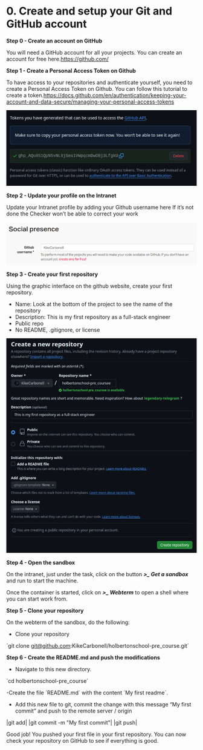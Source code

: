 # 0. Create and setup your Git and GitHub account

**Step 0 - Create an account on GitHub**

You will need a GitHub account for all your projects. You can create an account for free here.https://github.com/

**Step 1 - Create a Personal Access Token on Github**

To have access to your repositories and authenticate yourself, you need to create a Personal Access Token on Github.
You can follow this tutorial to create a token.https://docs.github.com/en/authentication/keeping-your-account-and-data-secure/managing-your-personal-access-tokens

![imagen](images/Captura1.png)

**Step 2 - Update your profile on the Intranet**

Update your Intranet profile by adding your Github username here
If it’s not done the Checker won’t be able to correct your work

![imagen](images/Captura2.png)

**Step 3 - Create your first repository**

Using the graphic interface on the github website, create your first repository.

 - Name: Look at the bottom of the project to see the name of the repository
 - Description: This is my first repository as a full-stack engineer
 - Public repo
 - No README, .gitignore, or license

![imagen](images/Captura3.png)

**Step 4 - Open the sandbox**

On the intranet, just under the task, click on the button ***>_ Get a sandbox*** and run to start the machine.

Once the container is started, click on ***>_ Webterm*** to open a shell where you can start work from.

**Step 5 - Clone your repository**

On the webterm of the sandbox, do the following:

 - Clone your repository

´git clone git@github.com:KikeCarbonell/holbertonschool-pre_course.git´ 

**Step 6 - Create the README.md and push the modifications**

 - Navigate to this new directory.

´cd holbertonschool-pre_course´

-Create the file ´README.md´ with the content ´My first readme´.

 - Add this new file to git, commit the change with this message “My first commit” and push to the remote server / origin

|git add|
|git commit -m "My first commit"|
|git push|

Good job!
You pushed your first file in your first repository.
You can now check your repository on GitHub to see if everything is good.